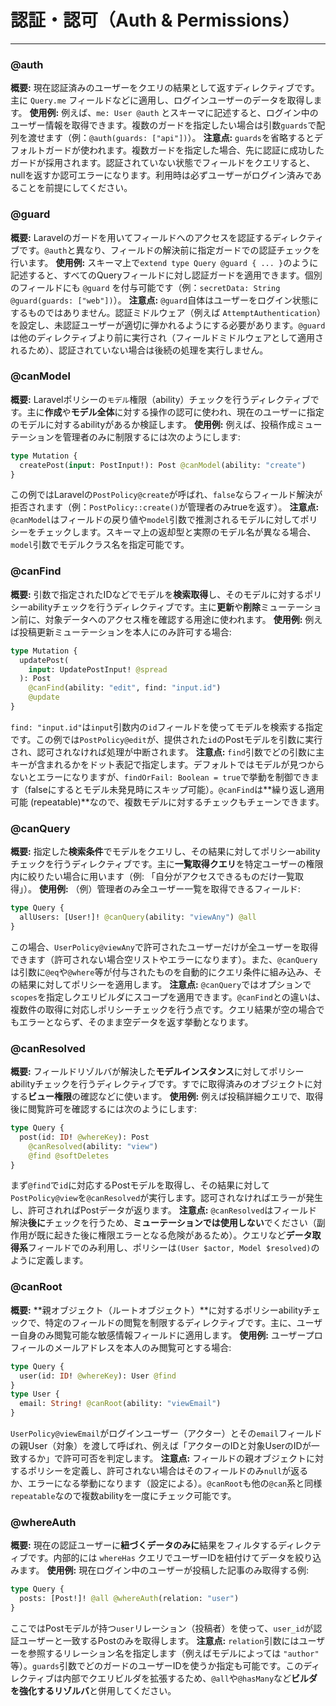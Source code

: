 # 認証・認可（Auth & Permissions）

---

### @auth

**概要:** 現在認証済みのユーザーをクエリの結果として返すディレクティブです。主に `Query.me` フィールドなどに適用し、ログインユーザーのデータを取得します。
**使用例:** 例えば、`me: User @auth` とスキーマに記述すると、ログイン中のユーザー情報を取得できます。複数のガードを指定したい場合は引数`guards`で配列を渡せます（例：`@auth(guards: ["api"])`）。
**注意点:** `guards`を省略するとデフォルトガードが使われます。複数ガードを指定した場合、先に認証に成功したガードが採用されます。認証されていない状態でフィールドをクエリすると、nullを返すか認可エラーになります。利用時は必ずユーザーがログイン済みであることを前提にしてください。

### @guard

**概要:** Laravelのガードを用いてフィールドへのアクセスを認証するディレクティブです。`@auth`と異なり、フィールドの解決前に指定ガードでの認証チェックを行います。
**使用例:** スキーマ上で`extend type Query @guard { ... }`のように記述すると、すべてのQueryフィールドに対し認証ガードを適用できます。個別のフィールドにも `@guard` を付与可能です（例：`secretData: String @guard(guards: ["web"])`）。
**注意点:** `@guard`自体はユーザーをログイン状態にするものではありません。認証ミドルウェア（例えば `AttemptAuthentication`）を設定し、未認証ユーザーが適切に弾かれるようにする必要があります。`@guard`は他のディレクティブより前に実行され（フィールドミドルウェアとして適用されるため）、認証されていない場合は後続の処理を実行しません。

### @canModel

**概要:** Laravelポリシーの`モデル`権限（ability）チェックを行うディレクティブです。主に**作成**や**モデル全体**に対する操作の認可に使われ、現在のユーザーに指定のモデルに対するabilityがあるか検証します。
**使用例:** 例えば、投稿作成ミューテーションを管理者のみに制限するには次のようにします:

```graphql
type Mutation {
  createPost(input: PostInput!): Post @canModel(ability: "create")
}
```

この例ではLaravelの`PostPolicy@create`が呼ばれ、`false`ならフィールド解決が拒否されます（例：`PostPolicy::create()`が管理者のみtrueを返す）。
**注意点:** `@canModel`はフィールドの戻り値や`model`引数で推測されるモデルに対してポリシーをチェックします。スキーマ上の返却型と実際のモデル名が異なる場合、`model`引数でモデルクラス名を指定可能です。

### @canFind

**概要:** 引数で指定されたIDなどでモデルを**検索取得**し、そのモデルに対するポリシーabilityチェックを行うディレクティブです。主に**更新**や**削除**ミューテーション前に、対象データへのアクセス権を確認する用途に使われます。
**使用例:** 例えば投稿更新ミューテーションを本人にのみ許可する場合:

```graphql
type Mutation {
  updatePost(
    input: UpdatePostInput! @spread
  ): Post 
    @canFind(ability: "edit", find: "input.id")
    @update
}
```

`find: "input.id"`は`input`引数内の`id`フィールドを使ってモデルを検索する指定です。この例では`PostPolicy@edit`が、提供された`id`のPostモデルを引数に実行され、認可されなければ処理が中断されます。
**注意点:** `find`引数でどの引数に主キーが含まれるかをドット表記で指定します。デフォルトではモデルが見つからないとエラーになりますが、`findOrFail: Boolean = true`で挙動を制御できます（falseにするとモデル未発見時にスキップ可能）。`@canFind`は**繰り返し適用可能 (repeatable)**なので、複数モデルに対するチェックもチェーンできます。

### @canQuery

**概要:** 指定した**検索条件**でモデルをクエリし、その結果に対してポリシーabilityチェックを行うディレクティブです。主に**一覧取得クエリ**を特定ユーザーの権限内に絞りたい場合に用います（例: 「自分がアクセスできるものだけ一覧取得」）。
**使用例:** （例）管理者のみ全ユーザー一覧を取得できるフィールド:

```graphql
type Query {
  allUsers: [User!]! @canQuery(ability: "viewAny") @all
}
```

この場合、`UserPolicy@viewAny`で許可されたユーザーだけが全ユーザーを取得できます（許可されない場合空リストやエラーになります）。また、`@canQuery`は引数に`@eq`や`@where`等が付与されたものを自動的にクエリ条件に組み込み、その結果に対してポリシーを適用します。
**注意点:** `@canQuery`ではオプションで`scopes`を指定しクエリビルダにスコープを適用できます。`@canFind`との違いは、複数件の取得に対応しポリシーチェックを行う点です。クエリ結果が空の場合でもエラーとならず、そのまま空データを返す挙動となります。

### @canResolved

**概要:** フィールドリゾルバが解決した**モデルインスタンス**に対してポリシーabilityチェックを行うディレクティブです。すでに取得済みのオブジェクトに対する**ビュー権限**の確認などに使います。
**使用例:** 例えば投稿詳細クエリで、取得後に閲覧許可を確認するには次のようにします:

```graphql
type Query {
  post(id: ID! @whereKey): Post 
    @canResolved(ability: "view") 
    @find @softDeletes
}
```

まず`@find`で`id`に対応するPostモデルを取得し、その結果に対して`PostPolicy@view`を`@canResolved`が実行します。認可されなければエラーが発生し、許可されればPostデータが返ります。
**注意点:** `@canResolved`はフィールド解決**後に**チェックを行うため、**ミューテーションでは使用しない**でください（副作用が既に起きた後に権限エラーとなる危険があるため）。クエリなど**データ取得系**フィールドでのみ利用し、ポリシーは`(User $actor, Model $resolved)`のように定義します。

### @canRoot

**概要:** **親オブジェクト（ルートオブジェクト）**に対するポリシーabilityチェックで、特定のフィールドの閲覧を制限するディレクティブです。主に、ユーザー自身のみ閲覧可能な敏感情報フィールドに適用します。
**使用例:** ユーザープロフィールのメールアドレスを本人のみ閲覧可とする場合:

```graphql
type Query {
  user(id: ID! @whereKey): User @find
}
type User {
  email: String! @canRoot(ability: "viewEmail")
}
```

`UserPolicy@viewEmail`がログインユーザー（アクター）とその`email`フィールドの親User（対象）を渡して呼ばれ、例えば「アクターのIDと対象UserのIDが一致するか」で許可可否を判定します。
**注意点:** フィールドの親オブジェクトに対するポリシーを定義し、許可されない場合はそのフィールドのみ`null`が返るか、エラーになる挙動になります（設定による）。`@canRoot`も他の`@can`系と同様`repeatable`なので複数abilityを一度にチェック可能です。

### @whereAuth

**概要:** 現在の認証ユーザーに**紐づくデータのみに**結果をフィルタするディレクティブです。内部的には `whereHas` クエリでユーザーIDを紐付けてデータを絞り込みます。
**使用例:** 現在ログイン中のユーザーが投稿した記事のみ取得する例:

```graphql
type Query {
  posts: [Post!]! @all @whereAuth(relation: "user")
}
```

ここではPostモデルが持つ`user`リレーション（投稿者）を使って、`user_id`が認証ユーザーと一致するPostのみを取得します。
**注意点:** `relation`引数にはユーザーを参照するリレーション名を指定します（例えばモデルによっては `"author"` 等）。`guards`引数でどのガードのユーザーIDを使うか指定も可能です。このディレクティブは内部でクエリビルダを拡張するため、`@all`や`@hasMany`など**ビルダを強化するリゾルバ**と併用してください。 